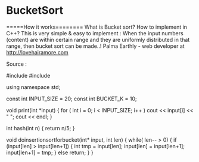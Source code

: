 # BucketSort

=====How it works========
What is Bucket sort? How to implement in C++?
This is very simple & easy to implement : When the input numbers (content) are within certain range and they are uniformly distributed in that range, 
then bucket sort can be made..!
Palma Earthly - web developer at http://lovehairamore.com

Source :

#include <iostream>
#include <queue>

using namespace std;

const int INPUT_SIZE = 20;
const int BUCKET_K = 10;

void print(int *input)
{
    for ( int i = 0; i < INPUT_SIZE; i++ )
        cout << input[i] << " ";
    cout << endl;
}

int hash(int n)
{
    return n/5;
}

void doinsertionsortforbucket(int* input, int len)
{
    while( len-- > 0) {
        if (input[len] > input[len+1]) {
            int tmp = input[len];
            input[len] = input[len+1];
            input[len+1] = tmp;
        } else
            return;
    }
}
